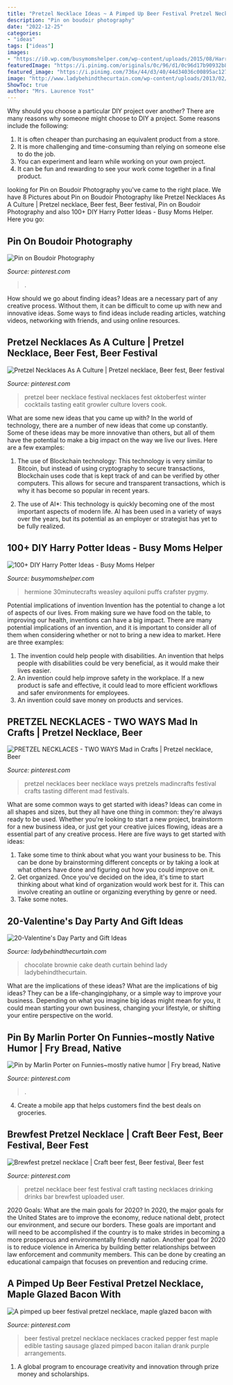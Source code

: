 ```yaml
---
title: "Pretzel Necklace Ideas ~ A Pimped Up Beer Festival Pretzel Necklace, Maple Glazed Bacon With"
description: "Pin on boudoir photography"
date: "2022-12-25"
categories:
- "ideas"
tags: ["ideas"]
images:
- "https://i0.wp.com/busymomshelper.com/wp-content/uploads/2015/08/Harry-Potter-Time-Turner-Inspired-Necklace.jpg?resize=400%2C600&amp;ssl=1"
featuredImage: "https://i.pinimg.com/originals/0c/96/d1/0c96d17b90932b8ea02e6ed034f6ea07.jpg"
featured_image: "https://i.pinimg.com/736x/44/d3/40/44d34036c00895ac127ab39de798552d.jpg"
image: "http://www.ladybehindthecurtain.com/wp-content/uploads/2013/02/Lady-Behind-The-Curtain-Death-By-Chocolate-Brownie-Cake-6.jpg"
ShowToc: true
author: "Mrs. Laurence Yost"
---
```



Why should you choose a particular DIY project over another?
There are many reasons why someone might choose to DIY a project. Some reasons include the following: 
1) It is often cheaper than purchasing an equivalent product from a store.
2) It is more challenging and time-consuming than relying on someone else to do the job.
3) You can experiment and learn while working on your own project.
4) It can be fun and rewarding to see your work come together in a final product.

	

		
looking for Pin on Boudoir Photography you've came to the right place. We have 8 Pictures about Pin on Boudoir Photography like Pretzel Necklaces As A Culture | Pretzel necklace, Beer fest, Beer festival, Pin on Boudoir Photography and also 100+ DIY Harry Potter Ideas - Busy Moms Helper. Here you go:
		
    
## Pin On Boudoir Photography

<img loading=lazy src="https://i.pinimg.com/originals/0c/96/d1/0c96d17b90932b8ea02e6ed034f6ea07.jpg" onerror="this.onerror=null;this.src='https://tse3.mm.bing.net/th?id=OIP.oicPFjen5YU9kz8IgH7eZQHaQB&amp;pid=15.1';" alt="Pin on Boudoir Photography">

_Source: pinterest.com_

>. 

	

How should we go about finding ideas?
Ideas are a necessary part of any creative process. Without them, it can be difficult to come up with new and innovative ideas. Some ways to find ideas include reading articles, watching videos, networking with friends, and using online resources.

    
## Pretzel Necklaces As A Culture | Pretzel Necklace, Beer Fest, Beer Festival

<img loading=lazy src="https://i.pinimg.com/originals/7d/72/fb/7d72fbc96dbfaa6b66ab59c4b6616f77.jpg" onerror="this.onerror=null;this.src='https://tse4.mm.bing.net/th?id=OIP.7rCfcjPOwOQCdMmd6DApuwHaFi&amp;pid=15.1';" alt="Pretzel Necklaces As A Culture | Pretzel necklace, Beer fest, Beer festival">

_Source: pinterest.com_

>pretzel beer necklace festival necklaces fest oktoberfest winter cocktails tasting eatit growler culture lovers cook. 

	

What are some new ideas that you came up with?
In the world of technology, there are a number of new ideas that come up constantly. Some of these ideas may be more innovative than others, but all of them have the potential to make a big impact on the way we live our lives. Here are a few examples:
1. The use of Blockchain technology: This technology is very similar to Bitcoin, but instead of using cryptography to secure transactions, Blockchain uses code that is kept track of and can be verified by other computers. This allows for secure and transparent transactions, which is why it has become so popular in recent years.

2. The use of AI*: This technology is quickly becoming one of the most important aspects of modern life. AI has been used in a variety of ways over the years, but its potential as an employer or strategist has yet to be fully realized.

    
## 100+ DIY Harry Potter Ideas - Busy Moms Helper

<img loading=lazy src="https://i0.wp.com/busymomshelper.com/wp-content/uploads/2015/08/Harry-Potter-Time-Turner-Inspired-Necklace.jpg?resize=400%2C600&amp;ssl=1" onerror="this.onerror=null;this.src='https://tse1.mm.bing.net/th?id=OIP.qfoM66JaWZPe2UTk5E_02QAAAA&amp;pid=15.1';" alt="100+ DIY Harry Potter Ideas - Busy Moms Helper">

_Source: busymomshelper.com_

>hermione 30minutecrafts weasley aquiloni puffs crafster pygmy. 

	

Potential implications of invention
Invention has the potential to change a lot of aspects of our lives. From making sure we have food on the table, to improving our health, inventions can have a big impact. There are many potential implications of an invention, and it is important to consider all of them when considering whether or not to bring a new idea to market. Here are three examples: 
1. The invention could help people with disabilities. An invention that helps people with disabilities could be very beneficial, as it would make their lives easier. 
2. An invention could help improve safety in the workplace. If a new product is safe and effective, it could lead to more efficient workflows and safer environments for employees. 
3. An invention could save money on products and services.

    
## PRETZEL NECKLACES - TWO WAYS Mad In Crafts | Pretzel Necklace, Beer

<img loading=lazy src="https://i.pinimg.com/originals/4a/bb/6b/4abb6bbc01da64f06eda6dd45a3f9634.jpg" onerror="this.onerror=null;this.src='https://tse1.mm.bing.net/th?id=OIP.1Hg3bZoZWIRiCTfabOFNrgHaLI&amp;pid=15.1';" alt="PRETZEL NECKLACES - TWO WAYS Mad in Crafts | Pretzel necklace, Beer">

_Source: pinterest.com_

>pretzel necklaces beer necklace ways pretzels madincrafts festival crafts tasting different mad festivals. 

	

What are some common ways to get started with ideas?
Ideas can come in all shapes and sizes, but they all have one thing in common: they're always ready to be used. Whether you're looking to start a new project, brainstorm for a new business idea, or just get your creative juices flowing, ideas are a essential part of any creative process. Here are five ways to get started with ideas: 
1. Take some time to think about what you want your business to be. This can be done by brainstorming different concepts or by taking a look at what others have done and figuring out how you could improve on it. 
2. Get organized. Once you've decided on the idea, it's time to start thinking about what kind of organization would work best for it. This can involve creating an outline or organizing everything by genre or need. 
3. Take some notes.

    
## 20-Valentine&#039;s Day Party And Gift Ideas

<img loading=lazy src="http://www.ladybehindthecurtain.com/wp-content/uploads/2013/02/Lady-Behind-The-Curtain-Death-By-Chocolate-Brownie-Cake-6.jpg" onerror="this.onerror=null;this.src='https://tse4.mm.bing.net/th?id=OIP.pQxkvr3Pk5fystPBQf28_wHaH4&amp;pid=15.1';" alt="20-Valentine&#039;s Day Party and Gift Ideas">

_Source: ladybehindthecurtain.com_

>chocolate brownie cake death curtain behind lady ladybehindthecurtain. 

	

What are the implications of these ideas?
What are the implications of big ideas? They can be a life-changingiphany, or a simple way to improve your business. Depending on what you imagine big ideas might mean for you, it could mean starting your own business, changing your lifestyle, or shifting your entire perspective on the world.

    
## Pin By Marlin Porter On Funnies~mostly Native Humor | Fry Bread, Native

<img loading=lazy src="https://i.pinimg.com/736x/44/d3/40/44d34036c00895ac127ab39de798552d.jpg" onerror="this.onerror=null;this.src='https://tse4.mm.bing.net/th?id=OIP.uYbOIQtjISwd9QH4-LxLNgHaIh&amp;pid=15.1';" alt="Pin by Marlin Porter on Funnies~mostly native humor | Fry bread, Native">

_Source: pinterest.com_

>. 

	

4. Create a mobile app that helps customers find the best deals on groceries. 

    
## Brewfest Pretzel Necklace | Craft Beer Fest, Beer Festival, Beer Fest

<img loading=lazy src="https://i.pinimg.com/originals/17/6e/9a/176e9a64975a4f5a60ea3256cd456dda.jpg" onerror="this.onerror=null;this.src='https://tse1.mm.bing.net/th?id=OIP.YWKJgOse70XnJl21pGiBpQHaFj&amp;pid=15.1';" alt="Brewfest pretzel necklace | Craft beer fest, Beer festival, Beer fest">

_Source: pinterest.com_

>pretzel necklace beer fest festival craft tasting necklaces drinking drinks bar brewfest uploaded user. 

	

2020 Goals: What are the main goals for 2020?
In 2020, the major goals for the United States are to improve the economy, reduce national debt, protect our environment, and secure our borders. These goals are important and will need to be accomplished if the country is to make strides in becoming a more prosperous and environmentally friendly nation. Another goal for 2020 is to reduce violence in America by building better relationships between law enforcement and community members. This can be done by creating an educational campaign that focuses on prevention and reducing crime.

    
## A Pimped Up Beer Festival Pretzel Necklace, Maple Glazed Bacon With

<img loading=lazy src="https://i.pinimg.com/originals/d9/dc/ab/d9dcabe70ec9b9f7407096fd8c1cfaaf.jpg" onerror="this.onerror=null;this.src='https://tse1.mm.bing.net/th?id=OIP.e8aBSWtX30RupgMN4_VOywHaJ4&amp;pid=15.1';" alt="A pimped up beer festival pretzel necklace, maple glazed bacon with">

_Source: pinterest.com_

>beer festival pretzel necklace necklaces cracked pepper fest maple edible tasting sausage glazed pimped bacon italian drank purple arrangements. 

	

1. A global program to encourage creativity and innovation through prize money and scholarships. 

